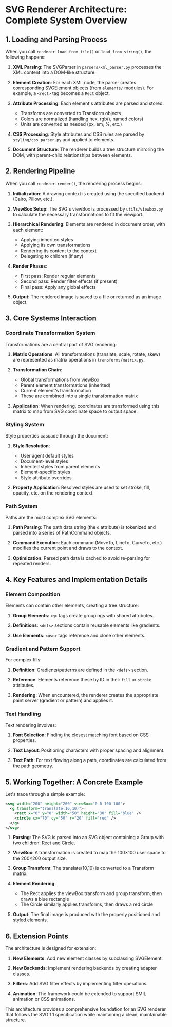 # SVG Renderer Architecture: Complete System Overview

## 1. Loading and Parsing Process

When you call `renderer.load_from_file()` or `load_from_string()`, the following happens:

1. **XML Parsing**: The SVGParser in `parsers/xml_parser.py` processes the XML content into a DOM-like structure.

2. **Element Creation**: For each XML node, the parser creates corresponding SVGElement objects (from `elements/` modules). For example, a `<rect>` tag becomes a `Rect` object.

3. **Attribute Processing**: Each element's attributes are parsed and stored:
   - Transforms are converted to Transform objects
   - Colors are normalized (handling hex, rgb(), named colors)
   - Units are converted as needed (px, em, %, etc.)

4. **CSS Processing**: Style attributes and CSS rules are parsed by `styling/css_parser.py` and applied to elements.

5. **Document Structure**: The renderer builds a tree structure mirroring the DOM, with parent-child relationships between elements.

## 2. Rendering Pipeline

When you call `renderer.render()`, the rendering process begins:

1. **Initialization**: A drawing context is created using the specified backend (Cairo, Pillow, etc.).

2. **ViewBox Setup**: The SVG's viewBox is processed by `utils/viewbox.py` to calculate the necessary transformations to fit the viewport.

3. **Hierarchical Rendering**: Elements are rendered in document order, with each element:
   - Applying inherited styles
   - Applying its own transformations
   - Rendering its content to the context
   - Delegating to children (if any)

4. **Render Phases**:
   - First pass: Render regular elements
   - Second pass: Render filter effects (if present)
   - Final pass: Apply any global effects

5. **Output**: The rendered image is saved to a file or returned as an image object.

## 3. Core Systems Interaction

### Coordinate Transformation System

Transformations are a central part of SVG rendering:

1. **Matrix Operations**: All transformations (translate, scale, rotate, skew) are represented as matrix operations in `transforms/matrix.py`.

2. **Transformation Chain**:
   - Global transformations from viewBox
   - Parent element transformations (inherited)
   - Current element's transformation
   - These are combined into a single transformation matrix

3. **Application**: When rendering, coordinates are transformed using this matrix to map from SVG coordinate space to output space.

### Styling System

Style properties cascade through the document:

1. **Style Resolution**:
   - User agent default styles
   - Document-level styles
   - Inherited styles from parent elements
   - Element-specific styles
   - Style attribute overrides

2. **Property Application**: Resolved styles are used to set stroke, fill, opacity, etc. on the rendering context.

### Path System

Paths are the most complex SVG elements:

1. **Path Parsing**: The path data string (the `d` attribute) is tokenized and parsed into a series of PathCommand objects.

2. **Command Execution**: Each command (MoveTo, LineTo, CurveTo, etc.) modifies the current point and draws to the context.

3. **Optimization**: Parsed path data is cached to avoid re-parsing for repeated renders.

## 4. Key Features and Implementation Details

### Element Composition

Elements can contain other elements, creating a tree structure:

1. **Group Elements**: `<g>` tags create groupings with shared attributes.

2. **Definitions**: `<defs>` sections contain reusable elements like gradients.

3. **Use Elements**: `<use>` tags reference and clone other elements.

### Gradient and Pattern Support

For complex fills:

1. **Definition**: Gradients/patterns are defined in the `<defs>` section.

2. **Reference**: Elements reference these by ID in their `fill` or `stroke` attributes.

3. **Rendering**: When encountered, the renderer creates the appropriate paint server (gradient or pattern) and applies it.

### Text Handling

Text rendering involves:

1. **Font Selection**: Finding the closest matching font based on CSS properties.

2. **Text Layout**: Positioning characters with proper spacing and alignment.

3. **Text Path**: For text flowing along a path, coordinates are calculated from the path geometry.

## 5. Working Together: A Concrete Example

Let's trace through a simple example:

```xml
<svg width="200" height="200" viewBox="0 0 100 100">
  <g transform="translate(10,10)">
    <rect x="0" y="0" width="50" height="30" fill="blue" />
    <circle cx="70" cy="50" r="20" fill="red" />
  </g>
</svg>
```

1. **Parsing**: The SVG is parsed into an SVG object containing a Group with two children: Rect and Circle.

2. **ViewBox**: A transformation is created to map the 100×100 user space to the 200×200 output size.

3. **Group Transform**: The translate(10,10) is converted to a Transform matrix.

4. **Element Rendering**:
   - The Rect applies the viewBox transform and group transform, then draws a blue rectangle
   - The Circle similarly applies transforms, then draws a red circle

5. **Output**: The final image is produced with the properly positioned and styled elements.

## 6. Extension Points

The architecture is designed for extension:

1. **New Elements**: Add new element classes by subclassing SVGElement.

2. **New Backends**: Implement rendering backends by creating adapter classes.

3. **Filters**: Add SVG filter effects by implementing filter operations.

4. **Animation**: The framework could be extended to support SMIL animation or CSS animations.

This architecture provides a comprehensive foundation for an SVG renderer that follows the SVG 1.1 specification while maintaining a clean, maintainable structure. 